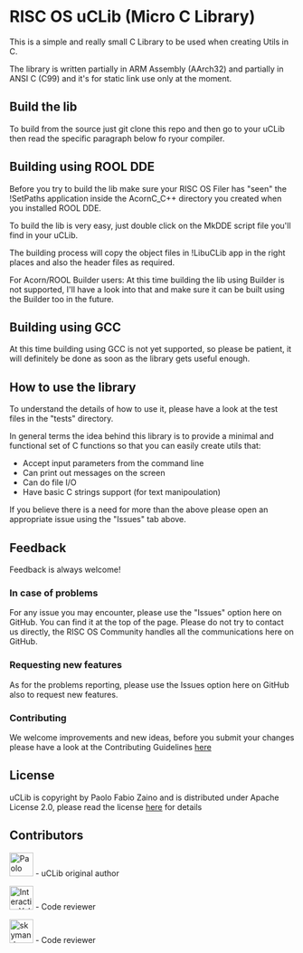 # RISC OS uCLib (Micro C Library)

This is a simple and really small C Library to be used when creating Utils in C. 

The library is written partially in ARM Assembly (AArch32) and partially in ANSI C (C99) and it's for static link use only at the moment.

## Build the lib
To build from the source just git clone this repo and then
go to your uCLib then read the specific paragraph below fo ryour compiler.

## Building using ROOL DDE
Before you try to build the lib make sure your RISC OS Filer has "seen" the !SetPaths application inside the AcornC_C++ directory you created when you installed ROOL DDE.

To build the lib is very easy, just double click on the MkDDE script file you'll find in your uCLib.

The building process will copy the object files in !LibuCLib app in the right places and also the header files as required.

For Acorn/ROOL Builder users:
At this time building the lib using Builder is not supported, I'll have a look into that and make sure it can be built using the Builder too in the future.

## Building using GCC
At this time building using GCC is not yet supported, so please be patient, it will definitely be done as soon as the library gets useful enough.

## How to use the library
To understand the details of how to use it, please have a look at the test files in the "tests" directory.

In general terms the idea behind this library is to provide a minimal and functional set of C functions so that you can easily create utils that:
- Accept input parameters from the command line
- Can print out messages on the screen
- Can do file I/O
- Have basic C strings support (for text manipoulation)

If you believe there is a need for more than the above please open an appropriate issue using the "Issues" tab above.

## Feedback
Feedback is always welcome!

### In case of problems
For any issue you may encounter, please use the "Issues" option here on GitHub. You can find it at the top of the page. Please do not try to contact us directly, the RISC OS Community handles all the communications here on GitHub.

### Requesting new features
As for the problems reporting, please use the Issues option here on GitHub also to request new features.

### Contributing
We welcome improvements and new ideas, before you submit your changes please have a look at the Contributing Guidelines [here](./CONTRIBUTING.md)

## License
uCLib is copyright by Paolo Fabio Zaino and is distributed under Apache License 2.0, please read the license [here](./LICENSE) for details

## Contributors
[<img src="https://avatars2.githubusercontent.com/u/8824337?s=42&v=4" width="42" alt="Paolo">](https://github.com/pzaino)  - uCLib original author

[<img src="https://avatars2.githubusercontent.com/u/72400477?s=42&v=4" width="42" alt="InteractiveYelp">](https://github.com/InteractiveYelp)  - Code reviewer

[<img src="https://avatars2.githubusercontent.com/u/358614?s=42&v=4" width="42" alt="skymandr">](https://github.com/skymandr)  - Code reviewer

